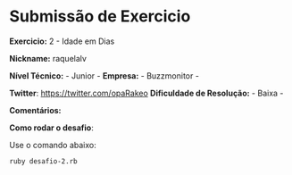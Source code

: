 # Submissão de Exercicio

**Exercicio:** 2 - Idade em Dias

**Nickname:** raquelalv

**Nível Técnico:** - Junior -
**Empresa:** - Buzzmonitor -

**Twitter**: https://twitter.com/opaRakeo
**Dificuldade de Resolução:** - Baixa -

**Comentários:** 

**Como rodar o desafio**: 

Use o comando abaixo: 
```bash
ruby desafio-2.rb
```